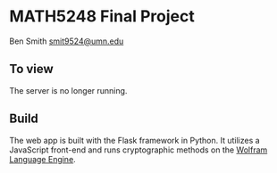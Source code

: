 # MATH5248 Final Project

Ben Smith smit9524@umn.edu

## To view

The server is no longer running.

## Build
The web app is built with the Flask framework in Python. It utilizes a JavaScript front-end and runs cryptographic methods on the [Wolfram Language Engine](https://writings.stephenwolfram.com/2019/05/launching-today-free-wolfram-engine-for-developers/). 


